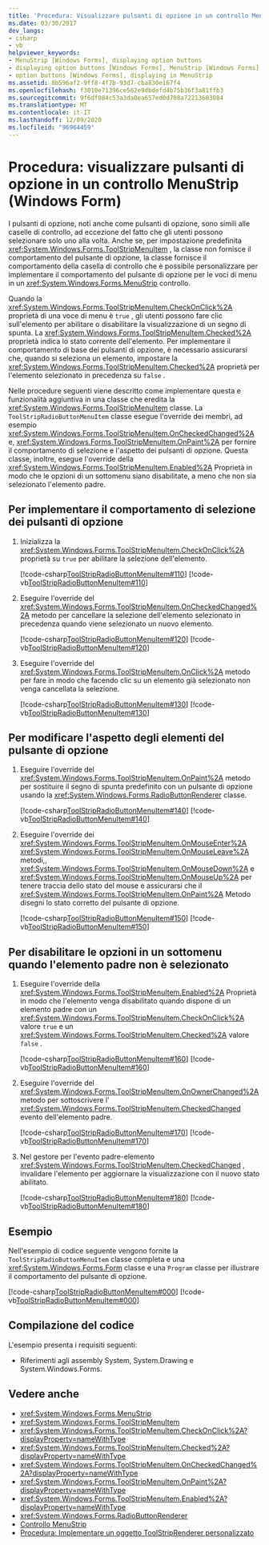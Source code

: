```yaml
---
title: 'Procedura: Visualizzare pulsanti di opzione in un controllo MenuStrip'
ms.date: 03/30/2017
dev_langs:
- csharp
- vb
helpviewer_keywords:
- MenuStrip [Windows Forms], displaying option buttons
- displaying option buttons [Windows Forms], MenuStrip [Windows Forms]
- option buttons [Windows Forms], displaying in MenuStrip
ms.assetid: 8b596af2-9ff8-4f7b-93d7-cba830e167f4
ms.openlocfilehash: f3010e71396ce562e9dbdefd4b75b36f3a81ffb3
ms.sourcegitcommit: 9f6df084c53a3da0ea657ed0d708a72213683084
ms.translationtype: MT
ms.contentlocale: it-IT
ms.lasthandoff: 12/09/2020
ms.locfileid: "96964459"
---
```

# <a name="how-to-display-option-buttons-in-a-menustrip-windows-forms"></a>Procedura: visualizzare pulsanti di opzione in un controllo MenuStrip (Windows Form)

I pulsanti di opzione, noti anche come pulsanti di opzione, sono simili alle caselle di controllo, ad eccezione del fatto che gli utenti possono selezionare solo uno alla volta. Anche se, per impostazione predefinita <xref:System.Windows.Forms.ToolStripMenuItem> , la classe non fornisce il comportamento del pulsante di opzione, la classe fornisce il comportamento della casella di controllo che è possibile personalizzare per implementare il comportamento del pulsante di opzione per le voci di menu in un <xref:System.Windows.Forms.MenuStrip> controllo.

Quando la <xref:System.Windows.Forms.ToolStripMenuItem.CheckOnClick%2A> proprietà di una voce di menu è `true` , gli utenti possono fare clic sull'elemento per abilitare o disabilitare la visualizzazione di un segno di spunta. La <xref:System.Windows.Forms.ToolStripMenuItem.Checked%2A> proprietà indica lo stato corrente dell'elemento. Per implementare il comportamento di base dei pulsanti di opzione, è necessario assicurarsi che, quando si seleziona un elemento, impostare la <xref:System.Windows.Forms.ToolStripMenuItem.Checked%2A> proprietà per l'elemento selezionato in precedenza su `false` .

Nelle procedure seguenti viene descritto come implementare questa e funzionalità aggiuntiva in una classe che eredita la <xref:System.Windows.Forms.ToolStripMenuItem> classe. La `ToolStripRadioButtonMenuItem` classe esegue l'override dei membri, ad esempio <xref:System.Windows.Forms.ToolStripMenuItem.OnCheckedChanged%2A> e, <xref:System.Windows.Forms.ToolStripMenuItem.OnPaint%2A> per fornire il comportamento di selezione e l'aspetto dei pulsanti di opzione. Questa classe, inoltre, esegue l'override della <xref:System.Windows.Forms.ToolStripMenuItem.Enabled%2A> Proprietà in modo che le opzioni di un sottomenu siano disabilitate, a meno che non sia selezionato l'elemento padre.

## <a name="to-implement-option-button-selection-behavior"></a>Per implementare il comportamento di selezione dei pulsanti di opzione

1. Inizializza la <xref:System.Windows.Forms.ToolStripMenuItem.CheckOnClick%2A> proprietà su `true` per abilitare la selezione dell'elemento.

     [!code-csharp[ToolStripRadioButtonMenuItem#110](~/samples/snippets/csharp/VS_Snippets_Winforms/ToolStripRadioButtonMenuItem/cs/ToolStripRadioButtonMenuItem.cs#110)]
     [!code-vb[ToolStripRadioButtonMenuItem#110](~/samples/snippets/visualbasic/VS_Snippets_Winforms/ToolStripRadioButtonMenuItem/vb/ToolStripRadioButtonMenuItem.vb#110)]

2. Eseguire l'override del <xref:System.Windows.Forms.ToolStripMenuItem.OnCheckedChanged%2A> metodo per cancellare la selezione dell'elemento selezionato in precedenza quando viene selezionato un nuovo elemento.

     [!code-csharp[ToolStripRadioButtonMenuItem#120](~/samples/snippets/csharp/VS_Snippets_Winforms/ToolStripRadioButtonMenuItem/cs/ToolStripRadioButtonMenuItem.cs#120)]
     [!code-vb[ToolStripRadioButtonMenuItem#120](~/samples/snippets/visualbasic/VS_Snippets_Winforms/ToolStripRadioButtonMenuItem/vb/ToolStripRadioButtonMenuItem.vb#120)]

3. Eseguire l'override del <xref:System.Windows.Forms.ToolStripMenuItem.OnClick%2A> metodo per fare in modo che facendo clic su un elemento già selezionato non venga cancellata la selezione.

     [!code-csharp[ToolStripRadioButtonMenuItem#130](~/samples/snippets/csharp/VS_Snippets_Winforms/ToolStripRadioButtonMenuItem/cs/ToolStripRadioButtonMenuItem.cs#130)]
     [!code-vb[ToolStripRadioButtonMenuItem#130](~/samples/snippets/visualbasic/VS_Snippets_Winforms/ToolStripRadioButtonMenuItem/vb/ToolStripRadioButtonMenuItem.vb#130)]

## <a name="to-modify-the-appearance-of-the-option-button-items"></a>Per modificare l'aspetto degli elementi del pulsante di opzione

1. Eseguire l'override del <xref:System.Windows.Forms.ToolStripMenuItem.OnPaint%2A> metodo per sostituire il segno di spunta predefinito con un pulsante di opzione usando la <xref:System.Windows.Forms.RadioButtonRenderer> classe.

     [!code-csharp[ToolStripRadioButtonMenuItem#140](~/samples/snippets/csharp/VS_Snippets_Winforms/ToolStripRadioButtonMenuItem/cs/ToolStripRadioButtonMenuItem.cs#140)]
     [!code-vb[ToolStripRadioButtonMenuItem#140](~/samples/snippets/visualbasic/VS_Snippets_Winforms/ToolStripRadioButtonMenuItem/vb/ToolStripRadioButtonMenuItem.vb#140)]

2. Eseguire l'override dei <xref:System.Windows.Forms.ToolStripMenuItem.OnMouseEnter%2A> <xref:System.Windows.Forms.ToolStripMenuItem.OnMouseLeave%2A> metodi,, <xref:System.Windows.Forms.ToolStripMenuItem.OnMouseDown%2A> e <xref:System.Windows.Forms.ToolStripMenuItem.OnMouseUp%2A> per tenere traccia dello stato del mouse e assicurarsi che il <xref:System.Windows.Forms.ToolStripMenuItem.OnPaint%2A> Metodo disegni lo stato corretto del pulsante di opzione.

     [!code-csharp[ToolStripRadioButtonMenuItem#150](~/samples/snippets/csharp/VS_Snippets_Winforms/ToolStripRadioButtonMenuItem/cs/ToolStripRadioButtonMenuItem.cs#150)]
     [!code-vb[ToolStripRadioButtonMenuItem#150](~/samples/snippets/visualbasic/VS_Snippets_Winforms/ToolStripRadioButtonMenuItem/vb/ToolStripRadioButtonMenuItem.vb#150)]

## <a name="to-disable-options-on-a-submenu-when-the-parent-item-is-not-selected"></a>Per disabilitare le opzioni in un sottomenu quando l'elemento padre non è selezionato

1. Eseguire l'override della <xref:System.Windows.Forms.ToolStripMenuItem.Enabled%2A> Proprietà in modo che l'elemento venga disabilitato quando dispone di un elemento padre con un <xref:System.Windows.Forms.ToolStripMenuItem.CheckOnClick%2A> valore `true` e un <xref:System.Windows.Forms.ToolStripMenuItem.Checked%2A> valore `false` .

     [!code-csharp[ToolStripRadioButtonMenuItem#160](~/samples/snippets/csharp/VS_Snippets_Winforms/ToolStripRadioButtonMenuItem/cs/ToolStripRadioButtonMenuItem.cs#160)]
     [!code-vb[ToolStripRadioButtonMenuItem#160](~/samples/snippets/visualbasic/VS_Snippets_Winforms/ToolStripRadioButtonMenuItem/vb/ToolStripRadioButtonMenuItem.vb#160)]

2. Eseguire l'override del <xref:System.Windows.Forms.ToolStripMenuItem.OnOwnerChanged%2A> metodo per sottoscrivere l' <xref:System.Windows.Forms.ToolStripMenuItem.CheckedChanged> evento dell'elemento padre.

     [!code-csharp[ToolStripRadioButtonMenuItem#170](~/samples/snippets/csharp/VS_Snippets_Winforms/ToolStripRadioButtonMenuItem/cs/ToolStripRadioButtonMenuItem.cs#170)]
     [!code-vb[ToolStripRadioButtonMenuItem#170](~/samples/snippets/visualbasic/VS_Snippets_Winforms/ToolStripRadioButtonMenuItem/vb/ToolStripRadioButtonMenuItem.vb#170)]

3. Nel gestore per l'evento padre-elemento <xref:System.Windows.Forms.ToolStripMenuItem.CheckedChanged> , invalidare l'elemento per aggiornare la visualizzazione con il nuovo stato abilitato.

     [!code-csharp[ToolStripRadioButtonMenuItem#180](~/samples/snippets/csharp/VS_Snippets_Winforms/ToolStripRadioButtonMenuItem/cs/ToolStripRadioButtonMenuItem.cs#180)]
     [!code-vb[ToolStripRadioButtonMenuItem#180](~/samples/snippets/visualbasic/VS_Snippets_Winforms/ToolStripRadioButtonMenuItem/vb/ToolStripRadioButtonMenuItem.vb#180)]

## <a name="example"></a>Esempio

Nell'esempio di codice seguente vengono fornite la `ToolStripRadioButtonMenuItem` classe completa e una <xref:System.Windows.Forms.Form> classe e una `Program` classe per illustrare il comportamento del pulsante di opzione.

[!code-csharp[ToolStripRadioButtonMenuItem#000](~/samples/snippets/csharp/VS_Snippets_Winforms/ToolStripRadioButtonMenuItem/cs/ToolStripRadioButtonMenuItem.cs#000)]
[!code-vb[ToolStripRadioButtonMenuItem#000](~/samples/snippets/visualbasic/VS_Snippets_Winforms/ToolStripRadioButtonMenuItem/vb/ToolStripRadioButtonMenuItem.vb#000)]

## <a name="compiling-the-code"></a>Compilazione del codice

L'esempio presenta i requisiti seguenti:

- Riferimenti agli assembly System, System.Drawing e System.Windows.Forms.

## <a name="see-also"></a>Vedere anche

- <xref:System.Windows.Forms.MenuStrip>
- <xref:System.Windows.Forms.ToolStripMenuItem>
- <xref:System.Windows.Forms.ToolStripMenuItem.CheckOnClick%2A?displayProperty=nameWithType>
- <xref:System.Windows.Forms.ToolStripMenuItem.Checked%2A?displayProperty=nameWithType>
- <xref:System.Windows.Forms.ToolStripMenuItem.OnCheckedChanged%2A?displayProperty=nameWithType>
- <xref:System.Windows.Forms.ToolStripMenuItem.OnPaint%2A?displayProperty=nameWithType>
- <xref:System.Windows.Forms.ToolStripMenuItem.Enabled%2A?displayProperty=nameWithType>
- <xref:System.Windows.Forms.RadioButtonRenderer>
- [Controllo MenuStrip](menustrip-control-windows-forms.md)
- [Procedura: Implementare un oggetto ToolStripRenderer personalizzato](how-to-implement-a-custom-toolstriprenderer.md)
